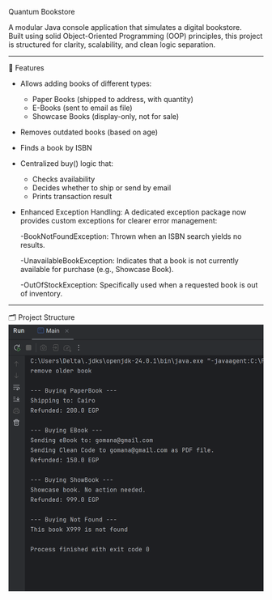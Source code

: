  Quantum Bookstore 

A modular Java console application that simulates a digital bookstore.  
Built using solid Object-Oriented Programming (OOP) principles, this project is structured for clarity, scalability, and clean logic separation.

---

🚀 Features

- Allows adding books of different types:
  -  Paper Books (shipped to address, with quantity)
  -  E-Books (sent to email as file)
  -  Showcase Books (display-only, not for sale)
- Removes outdated books (based on age)
- Finds a book by ISBN
- Centralized buy() logic that:
  - Checks availability
  - Decides whether to ship or send by email
  - Prints transaction result
    
- Enhanced Exception Handling: A dedicated exception package now provides
custom exceptions for clearer error management:

  -BookNotFoundException: Thrown when an ISBN search yields no results.

  -UnavailableBookException: Indicates that a book is not currently available for purchase (e.g., Showcase Book).
 
  -OutOfStockException: Specifically used when a requested book is out of inventory.
 
---
🗂 Project Structure
![OutPut Screanshot](output2.png)
